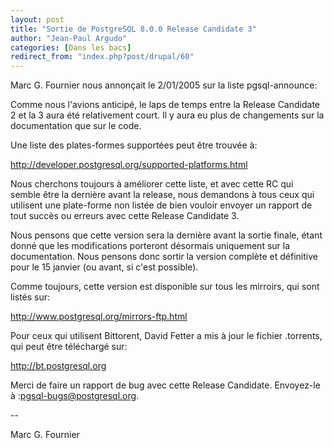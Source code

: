 ```yaml
---
layout: post
title: "Sortie de PostgreSQL 8.0.0 Release Candidate 3"
author: "Jean-Paul Argudo"
categories: [Dans les bacs]
redirect_from: "index.php?post/drupal/60"
---
```



<p></p>

<!--more-->


<p>

Marc G. Fournier nous annonçait le 2/01/2005 sur la liste pgsql-announce:</p>

<p>

Comme nous l'avions anticipé, le laps de temps entre la Release Candidate 2 et la 3 aura été relativement court. Il y aura eu plus de changements sur la documentation que sur le code.

</p>

<p>

Une liste des plates-formes supportées peut être trouvée à:<br />

<a href="http://developer.postgresql.org/supported-platforms.html">

http://developer.postgresql.org/supported-platforms.html

</a>

</p>

<p>

Nous cherchons toujours à améliorer cette liste, et avec cette RC qui semble être la dernière avant la release, nous demandons à tous ceux qui utilisent une plate-forme non listée de bien vouloir envoyer un rapport de tout succès ou erreurs avec cette Release Candidate 3.

</p>

<p>

Nous pensons que cette version sera la dernière avant la sortie finale, étant donné que les modifications porteront désormais uniquement sur la documentation. Nous pensons donc sortir la version complète et définitive pour le 15 janvier (ou avant, si c'est possible).

</p>

<p>

Comme toujours, cette version est disponible sur tous les mirroirs, qui sont listés sur:<br />

<a href="http://www.postgresql.org/mirrors-ftp.html">

http://www.postgresql.org/mirrors-ftp.html

</a>

</p>

<p>

Pour ceux qui utilisent Bittorent, David Fetter a mis à jour le fichier .torrents, qui peut être téléchargé sur:<br />

<a href="http://bt.postgresql.org">

http://bt.postgresql.org

</a>

</p>

<p>

Merci de faire un rapport de bug avec cette Release Candidate. Envoyez-le à :<a href="mailto:pgsql-bugs@postgresql.org">pgsql-bugs@postgresql.org</a>.</p>

<p>

--

Marc G. Fournier

</p>